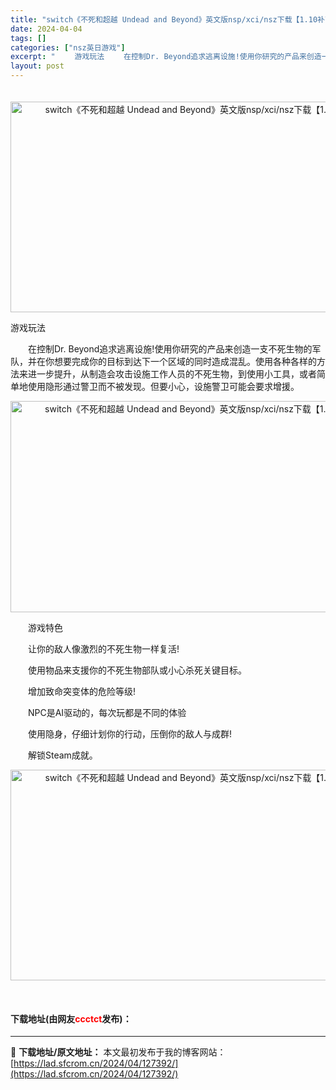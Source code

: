 ```yaml
---
title: "switch《不死和超越 Undead and Beyond》英文版nsp/xci/nsz下载【1.10补丁】"
date: 2024-04-04
tags: []
categories: ["nsz英日游戏"]
excerpt: "　　 游戏玩法 　　在控制Dr. Beyond追求逃离设施!使用你研究的产品来创造一支不死生物的军队，并在你想要完成你的目标到达下一个区域的同时造成混乱。使用各种各样的方法来进一步提升，从制造会攻击设施工作人员的不死生物，到使用小工具，或者简单地使用隐形通过警卫而不被发现。但要小心，设施警卫可能会要&hellip;"
layout: post
---
```


 <p style="text-align: center;">　　<img src="https://lad.sfcrom.cn/wp-content/uploads/2024/04/20240404_660ead1ab6a16.webp" style="width: 600px; height: 337px;" alt="switch《不死和超越 Undead and Beyond》英文版nsp/xci/nsz下载【1.10补丁】" /></p> <p>游戏玩法</p> <p>　　在控制Dr. Beyond追求逃离设施!使用你研究的产品来创造一支不死生物的军队，并在你想要完成你的目标到达下一个区域的同时造成混乱。使用各种各样的方法来进一步提升，从制造会攻击设施工作人员的不死生物，到使用小工具，或者简单地使用隐形通过警卫而不被发现。但要小心，设施警卫可能会要求增援。</p> <p style="text-align: center;"><img src="https://lad.sfcrom.cn/wp-content/uploads/2024/04/20240404_660ead1b1da29.webp" style="width: 599px; height: 338px;" alt="switch《不死和超越 Undead and Beyond》英文版nsp/xci/nsz下载【1.10补丁】" /></p> <p>　　游戏特色</p> <p>　　让你的敌人像激烈的不死生物一样复活!</p> <p>　　使用物品来支援你的不死生物部队或小心杀死关键目标。</p> <p>　　增加致命突变体的危险等级!</p> <p>　　NPC是AI驱动的，每次玩都是不同的体验</p> <p>　　使用隐身，仔细计划你的行动，压倒你的敌人与成群!</p> <p>　　解锁Steam成就。</p> <p style="text-align: center;"><img src="https://lad.sfcrom.cn/wp-content/uploads/2024/04/20240404_660ead1b70012.webp" style="width: 600px; height: 337px;" alt="switch《不死和超越 Undead and Beyond》英文版nsp/xci/nsz下载【1.10补丁】" /></p> <p>&nbsp;</p> <p><h4>下载地址(由网友<font color="red">ccctct</font>发布)：</h4></p> 

---
📖 **下载地址/原文地址：** 本文最初发布于我的博客网站：[https://lad.sfcrom.cn/2024/04/127392/](https://lad.sfcrom.cn/2024/04/127392/)
